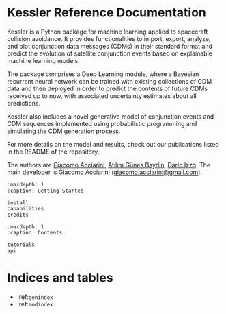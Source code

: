 Kessler Reference Documentation
================================

Kessler is a Python package for machine learning applied to spacecraft collision avoidance. It provides functionalities to import, export, analyze, and plot conjunction data messages (CDMs) in their standard format and predict the evolution of satellite conjunction events based on explainable machine learning models. 

The package comprises a Deep Learning module, where a Bayesian recurrent neural network can be trained with existing collections of CDM data and then deployed in order to predict the contents of future CDMs received up to now, with associated uncertainty estimates about all predictions.

Kessler also includes a novel generative model of conjunction events and CDM sequences implemented using probabilistic programming and simulating the CDM generation process.

For more details on the model and results, check out our publications listed in the README of the repository. 

The authors are [Giacomo Acciarini](https://www.esa.int/gsp/ACT/team/giacomo_acciarini/), [Atılım Güneş Baydin](https://gbaydin.github.io/), [Dario Izzo](https://www.esa.int/gsp/ACT/team/dario_izzo/). The main developer is Giacomo Acciarini (giacomo.acciarini@gmail.com).


```{toctree}
:maxdepth: 1
:caption: Getting Started

install
capabilities
credits
```

```{toctree}
:maxdepth: 1
:caption: Contents

tutorials
api
```

Indices and tables
==================

* :ref:`genindex`
* :ref:`modindex`

